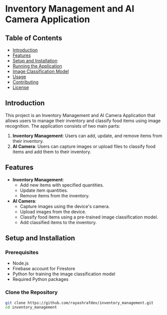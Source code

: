 # Inventory Management and AI Camera Application

## Table of Contents
- [Introduction](#introduction)
- [Features](#features)
- [Setup and Installation](#setup-and-installation)
- [Running the Application](#running-the-application)
- [Image Classification Model](#image-classification-model)
- [Usage](#usage)
- [Contributing](#contributing)
- [License](#license)

## Introduction
This project is an Inventory Management and AI Camera Application that allows users to manage their inventory and classify food items using image recognition. The application consists of two main parts:
1. **Inventory Management**: Users can add, update, and remove items from their inventory.
2. **AI Camera**: Users can capture images or upload files to classify food items and add them to their inventory.

## Features
- **Inventory Management**:
  - Add new items with specified quantities.
  - Update item quantities.
  - Remove items from the inventory.
- **AI Camera**:
  - Capture images using the device's camera.
  - Upload images from the device.
  - Classify food items using a pre-trained image classification model.
  - Add classified items to the inventory.

## Setup and Installation
### Prerequisites
- Node.js
- Firebase account for Firestore
- Python for training the image classification model
- Required Python packages

### Clone the Repository
```bash
git clone https://github.com/rayashrafdev/inventory_management.git
cd inventory_management
